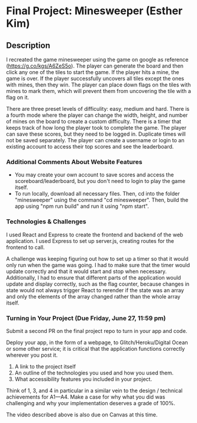 # Final Project: Minesweeper (Esther Kim)

## Description
I recreated the game minesweeper using the game on google as reference (https://g.co/kgs/A6ZeS5o). The player can generate the board and then click any one of the tiles to start the game. If the player hits a mine, the game is over. If the player successfully uncovers all tiles except the ones with mines, then they win. The player can place down flags on the tiles with mines to mark them, which will prevent them from uncovering the tile with a flag on it.

There are three preset levels of difficulity: easy, medium and hard. There is a fourth mode where the player can change the width, height, and number of mines on the board to create a custom difficulty. There is a timer that keeps track of how long the player took to complete the game. The player can save these scores, but they need to be logged in. Duplicate times will not be saved separately. The player can create a username or login to an existing account to access their top scores and see the leaderboard.

### Additional Comments About Website Features
- You may create your own account to save scores and access the scoreboard/leaderboard, but you don't need to login to play the game itself.
- To run locally, download all necessary files. Then, cd into the folder "minesweeper" using the command "cd minesweeper". Then, build the app using "npm run build" and run it using "npm start".

### Technologies & Challenges
I used React and Express to create the frontend and backend of the web application. I used Express to set up server.js, creating routes for the frontend to call. 

A challenge was keeping figuring out how to set up a timer so that it would only run when the game was going. I had to make sure that the timer would update correctly and that it would start and stop when necessary. Additionally, I had to ensure that different parts of the application would update and display correctly, such as the flag counter, because changes in state would not always trigger React to rerender if the state was an array and only the elements of the array changed rather than the whole array itself.

### Turning in Your Project (Due Friday, June 27, 11:59 pm)

Submit a second PR on the final project repo to turn in your app and code.

Deploy your app, in the form of a webpage, to Glitch/Heroku/Digital Ocean or some other service; it is critical that the application functions correctly wherever you post it.

1. A link to the project itself
3. An outline of the technologies you used and how you used them.
6. What accessibility features you included in your project.

Think of 1, 3, and 4 in particular in a similar vein to the design / technical achievements for A1—A4. Make a case for why what you did was challenging and why your implementation deserves a grade of 100%.

The video described above is also due on Canvas at this time.

